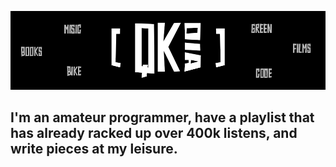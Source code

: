 ![Header](https://github.com/qkdia/qkdia/blob/main/assets/header-git.png)

## I'm an amateur programmer, have a playlist that has already racked up over 400k listens, and write pieces at my leisure.